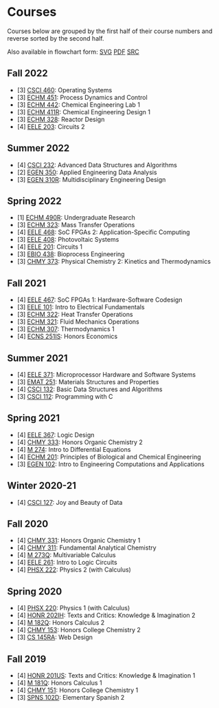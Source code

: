 # Courses

Courses below are grouped by the first half of their course numbers
and reverse sorted by the second half.

Also available in flowchart form:
[SVG](/doc/courses_current.svg) [PDF](/doc/courses_current.pdf) [SRC](https://git.sr.ht/%7Elearax/courses-flowchart)

## Fall 2022

- [3] [CSCI 460](http://catalog.montana.edu/search/?P=%22CSCI%20460%22): Operating Systems
- [3] [ECHM 451](http://catalog.montana.edu/search/?P=%22ECHM%20451%22): Process Dynamics and Control
- [3] [ECHM 442](http://catalog.montana.edu/search/?P=%22ECHM%20442%22): Chemical Engineering Lab 1
- [3] [ECHM 411R](http://catalog.montana.edu/search/?P=%22ECHM%20411R%22): Chemical Engineering Design 1
- [3] [ECHM 328](http://catalog.montana.edu/search/?P=%22ECHM%20328%22): Reactor Design
- [4] [EELE 203](http://catalog.montana.edu/search/?P=%22EELE%20203%22): Circuits 2

## Summer 2022

- [4] [CSCI 232](http://catalog.montana.edu/search/?P=%22CSCI%20232%22): Advanced Data Structures and Algorithms
- [2] [EGEN 350](http://catalog.montana.edu/search/?P=%22EGEN%20350%22): Applied Engineering Data Analysis
- [3] [EGEN 310R](http://catalog.montana.edu/search/?P=%22EGEN%20310R%22): Multidisciplinary Engineering Design

## Spring 2022

- [1] [ECHM 490R](http://catalog.montana.edu/search/?P=%22ECHM%20490R%22): Undergraduate Research
- [3] [ECHM 323](http://catalog.montana.edu/search/?P=%22ECHM%20323%22): Mass Transfer Operations
- [4] [EELE 468](http://catalog.montana.edu/search/?P=%22EELE%20468%22): SoC FPGAs 2: Application-Specific Computing
- [3] [EELE 408](http://catalog.montana.edu/search/?P=%22EELE%20408%22): Photovoltaic Systems
- [4] [EELE 201](http://catalog.montana.edu/search/?P=%22EELE%20201%22): Circuits 1
- [3] [EBIO 438](http://catalog.montana.edu/search/?P=%22EBIO%20438%22): Bioprocess Engineering
- [3] [CHMY 373](http://catalog.montana.edu/search/?P=%22CHMY%20373%22): Physical Chemistry 2: Kinetics and Thermodynamics

## Fall 2021

- [4] [EELE 467](http://catalog.montana.edu/search/?P=%22EELE%20467%22): SoC FPGAs 1: Hardware-Software Codesign
- [3] [EELE 101](http://catalog.montana.edu/search/?P=%22EELE%20101%22): Intro to Electrical Fundamentals
- [3] [ECHM 322](http://catalog.montana.edu/search/?P=%22ECHM%20322%22): Heat Transfer Operations
- [3] [ECHM 321](http://catalog.montana.edu/search/?P=%22ECHM%20321%22): Fluid Mechanics Operations
- [3] [ECHM 307](http://catalog.montana.edu/search/?P=%22ECHM%20307%22): Thermodynamics 1
- [4] [ECNS 251IS](http://catalog.montana.edu/search/?P=%22ECNS%20251IS%22): Honors Economics

## Summer 2021

- [4] [EELE 371](http://catalog.montana.edu/search/?P=%22EELE%20371%22): Microprocessor Hardware and Software Systems
- [3] [EMAT 251](http://catalog.montana.edu/search/?P=%22EMAT%20251%22): Materials Structures and Properties
- [4] [CSCI 132](http://catalog.montana.edu/search/?P=%22CSCI%20132%22): Basic Data Structures and Algorithms
- [3] [CSCI 112](http://catalog.montana.edu/search/?P=%22CSCI%20112%22): Programming with C

## Spring 2021

- [4] [EELE 367](http://catalog.montana.edu/search/?P=%22EELE%20367%22): Logic Design
- [4] [CHMY 333](http://catalog.montana.edu/search/?P=%22CHMY%20333%22): Honors Organic Chemistry 2
- [4] [M 274](http://catalog.montana.edu/search/?P=%22M%20274%22): Intro to Differential Equations
- [4] [ECHM 201](http://catalog.montana.edu/search/?P=%22ECHM%20201%22): Principles of Biological and Chemical Engineering
- [3] [EGEN 102](http://catalog.montana.edu/search/?P=%22EGEN%20102%22): Intro to Engineering Computations and Applications

## Winter 2020-21

- [4] [CSCI 127](http://catalog.montana.edu/search/?P=%22CSCI%20127%22): Joy and Beauty of Data

## Fall 2020

- [4] [CHMY 331](http://catalog.montana.edu/search/?P=%22CHMY%20331%22): Honors Organic Chemistry 1
- [4] [CHMY 311](http://catalog.montana.edu/search/?P=%22CHMY%20311%22): Fundamental Analytical Chemistry
- [4] [M 273Q](http://catalog.montana.edu/search/?P=%22M%20273Q%22): Multivariable Calculus
- [4] [EELE 261](http://catalog.montana.edu/search/?P=%22EELE%20261%22): Intro to Logic Circuits
- [4] [PHSX 222](http://catalog.montana.edu/search/?P=%22PHSX%20222%22): Physics 2 (with Calculus)

## Spring 2020

- [4] [PHSX 220](http://catalog.montana.edu/search/?P=%22PHSX%20220%22): Physics 1 (with Calculus)
- [4] [HONR 202IH](http://catalog.montana.edu/search/?P=%22HONR%20202IH%22): Texts and Critics: Knowledge & Imagination 2
- [4] [M 182Q](http://catalog.montana.edu/search/?P=%22M%20182Q%22): Honors Calculus 2
- [4] [CHMY 153](http://catalog.montana.edu/search/?P=%22CHMY%20153%22): Honors College Chemistry 2
- [3] [CS 145RA](http://catalog.montana.edu/search/?P=%22CS%20145RA%22): Web Design

## Fall 2019

- [4] [HONR 201US](http://catalog.montana.edu/search/?P=%22HONR%20201US%22): Texts and Critics: Knowledge & Imagination 1
- [4] [M 181Q](http://catalog.montana.edu/search/?P=%22M%20181Q%22): Honors Calculus 1
- [4] [CHMY 151](http://catalog.montana.edu/search/?P=%22CHMY%20151%22): Honors College Chemistry 1
- [3] [SPNS 102D](http://catalog.montana.edu/search/?P=%22SPNS%20102D%22): Elementary Spanish 2
